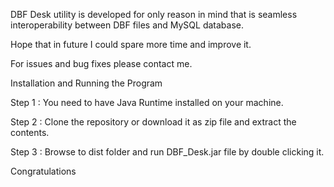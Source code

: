 DBF Desk utility is developed for only reason in mind that is seamless interoperability between DBF files and MySQL database.

Hope that in future I could spare more time and improve it.

For issues and bug fixes please contact me.

Installation and Running the Program

Step 1 : You need to have Java Runtime installed on your machine.

Step 2 : Clone the repository or download it as zip file and extract the contents.

Step 3 : Browse to dist folder and run DBF_Desk.jar file by double clicking it.

Congratulations
